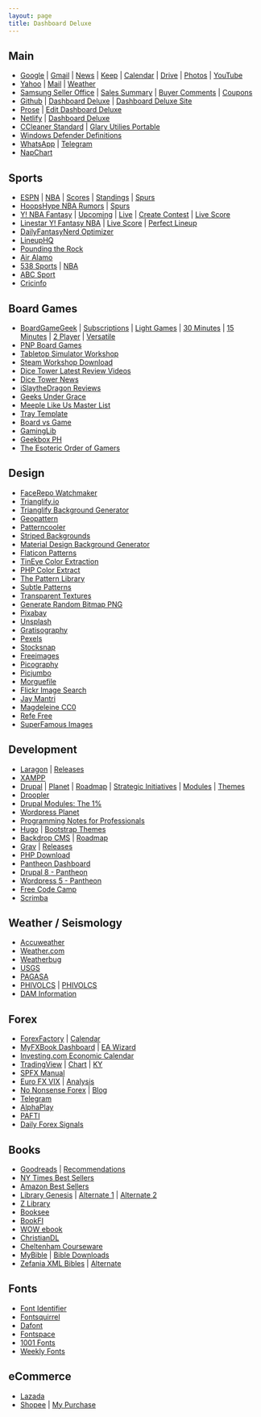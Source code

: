 ```yaml
---
layout: page
title: Dashboard Deluxe
---
```

<div class="container">
  <div class="row">
    <div class="col">
      <h2 id="main">Main</h2>
      <ul>
        <li><a href="http://google.com">Google</a> | <a href="http://gmail.com">Gmail</a> | <a href="http://news.google.com/?hl=en-PH&amp;gl=PH&amp;ceid=PH:en">News</a> |  <a href="http://keep.google.com/">Keep</a> | <a href="http://calendar.google.com">Calendar</a> | <a href="http://drive.google.com">Drive</a> | <a href="http://photos.google.com">Photos</a> | <a href="https://www.youtube.com/feed/subscriptions">YouTube</a></li>
        <li><a href="http://mail.yahoo.com">Yahoo</a> |  <a href="http://mail.yahoo.com">Mail</a> | <a href="http://yahoo.com/news/weather/philippines/pasig/pasig-1187115">Weather</a></li>
        <li><a href="http://seller.samsungapps.com">Samsung Seller Office</a> | <a href="http://seller.samsungapps.com/accounting/accountingList.as">Sales Summary</a> | <a href="http://seller.samsungapps.com/comment/getCommentList.as">Buyer Comments</a> | <a href="http://seller.samsungapps.com/product/promotion/promotioncoupon.as">Coupons</a></li>
        <li><a href="http://github.com">Github</a> | <a href="http://github.com/dashboarddeluxe/">Dashboard Deluxe</a> | <a href="http://github.com/dashboarddeluxe/dashboarddeluxe.github.io">Dashboard Deluxe Site</a></li>
        <li><a href="http://prose.io">Prose</a> | <a href="http://prose.io/#dashboarddeluxe/dashboarddeluxe.github.io/edit/master/index.md">Edit Dashboard Deluxe</a></li>
        <li><a href="http://app.netlify.com/">Netlify</a> | <a href="http://dashboarddeluxe.netlify.com">Dashboard Deluxe</a></li>
        <li><a href="https://www.ccleaner.com/ccleaner/download/standard">CCleaner Standard</a> | <a href="http://download.glarysoft.com/guportable.zip">Glary Utilies Portable</a></li>
        <li><a href="https://www.microsoft.com/en-us/wdsi/definitions">Windows Defender Definitions</a></li>
        <li><a href="https://web.whatsapp.com/">WhatsApp</a> | <a href="https://web.telegram.org/">Telegram</a></li>
        <li><a href="https://napchart.com/app">NapChart</a></li>
      </ul>
      <h2 id="sports">Sports</h2>
      <ul>
        <li><a href="http://global.espn.com/?src=com">ESPN</a> | <a href="http://espn.com/nba">NBA</a> | <a href="http://www.espn.com/nba/scoreboard">Scores</a> | <a href="http://www.espn.com/nba/standings">Standings</a> | <a href="http://www.espn.com/nba/team/_/name/sa/san-antonio-spurs">Spurs</a></li>
        <li><a href="http://hoopshype.com/rumors">HoopsHype NBA Rumors</a> | <a href="http://hoopshype.com/team/san-antonio-spurs/">Spurs</a></li>
        <li><a href="http://sports.yahoo.com/dailyfantasy">Y! NBA Fantasy</a> | <a href="http://sports.yahoo.com/dailyfantasy/contests/upcoming">Upcoming</a> | <a href="http://sports.yahoo.com/dailyfantasy/contests/live">Live</a> | <a href="http://sports.yahoo.com/dailyfantasy/contest/create">Create Contest</a> | <a href="http://sports.yahoo.com/dailyfantasy/research/live">Live Score</a></li>
        <li><a href="http://www.linestarapp.com/DailyDashboard/Sport/NBA/Site/Yahoo">Linestar Y! Fantasy NBA</a> | <a href="http://www.linestarapp.com/LiveScoring/Sport/NBA/Site/Yahoo">Live Score</a> | <a href="http://www.linestarapp.com/Perfect/Sport/NBA/Site/Yahoo">Perfect Lineup</a></li>
        <li><a href="http://dailyfantasynerd.com/optimizer/yahoo/nba">DailyFantasyNerd Optimizer</a></li>
        <li><a href="https://rotogrinders.com/lineuphq/nba?site=yahoo">LineupHQ</a></li>
        <li><a href="http://www.poundingtherock.com/">Pounding the Rock</a></li>
        <li><a href="https://airalamo.com/">Air Alamo</a></li>
        <li><a href="http://fivethirtyeight.com/sports/">538 Sports</a> | <a href="http://fivethirtyeight.com/tag/nba/">NBA</a></li>
        <li><a href="http://abc.net.au/news/sport/">ABC Sport</a></li>
        <li><a href="http://espncricinfo.com/?edition-view=espncricinfo-en-au&amp;set=true">Cricinfo</a></li>
      </ul>
      <h2 id="boardgames">Board Games</h2>
      <ul>
        <li><a href="http://boardgamegeek.com">BoardGameGeek</a> | <a href="http://boardgamegeek.com/subscriptions">Subscriptions</a> | <a href="https://boardgamegeek.com/search/boardgame?sort=rank&amp;advsearch=1&amp;q=&amp;include%5Bdesignerid%5D=&amp;include%5Bpublisherid%5D=&amp;geekitemname=&amp;range%5Byearpublished%5D%5Bmin%5D=&amp;range%5Byearpublished%5D%5Bmax%5D=&amp;range%5Bminage%5D%5Bmax%5D=&amp;range%5Bnumvoters%5D%5Bmin%5D=&amp;range%5Bnumweights%5D%5Bmin%5D=&amp;range%5Bminplayers%5D%5Bmax%5D=&amp;range%5Bmaxplayers%5D%5Bmin%5D=&amp;range%5Bleastplaytime%5D%5Bmin%5D=&amp;range%5Bplaytime%5D%5Bmax%5D=&amp;floatrange%5Bavgrating%5D%5Bmin%5D=&amp;floatrange%5Bavgrating%5D%5Bmax%5D=&amp;floatrange%5Bavgweight%5D%5Bmin%5D=1&amp;floatrange%5Bavgweight%5D%5Bmax%5D=2&amp;colfiltertype=&amp;searchuser=jorap&amp;playerrangetype=normal&amp;B1=Submit">Light Games</a> | <a href="https://boardgamegeek.com/search/boardgame?sort=rank&amp;advsearch=1&amp;q=&amp;include%5Bdesignerid%5D=&amp;include%5Bpublisherid%5D=&amp;geekitemname=&amp;range%5Byearpublished%5D%5Bmin%5D=&amp;range%5Byearpublished%5D%5Bmax%5D=&amp;range%5Bminage%5D%5Bmax%5D=&amp;range%5Bnumvoters%5D%5Bmin%5D=&amp;range%5Bnumweights%5D%5Bmin%5D=&amp;range%5Bminplayers%5D%5Bmax%5D=&amp;range%5Bmaxplayers%5D%5Bmin%5D=&amp;range%5Bleastplaytime%5D%5Bmin%5D=&amp;range%5Bplaytime%5D%5Bmax%5D=30&amp;floatrange%5Bavgrating%5D%5Bmin%5D=&amp;floatrange%5Bavgrating%5D%5Bmax%5D=&amp;floatrange%5Bavgweight%5D%5Bmin%5D=1&amp;floatrange%5Bavgweight%5D%5Bmax%5D=2&amp;colfiltertype=&amp;searchuser=&amp;playerrangetype=normal&amp;B1=Submit">30 Minutes</a> | <a href="https://boardgamegeek.com/search/boardgame?sort=rank&amp;advsearch=1&amp;q=&amp;include%5Bdesignerid%5D=&amp;include%5Bpublisherid%5D=&amp;geekitemname=&amp;range%5Byearpublished%5D%5Bmin%5D=&amp;range%5Byearpublished%5D%5Bmax%5D=&amp;range%5Bminage%5D%5Bmax%5D=&amp;range%5Bnumvoters%5D%5Bmin%5D=&amp;range%5Bnumweights%5D%5Bmin%5D=&amp;range%5Bminplayers%5D%5Bmax%5D=&amp;range%5Bmaxplayers%5D%5Bmin%5D=&amp;range%5Bleastplaytime%5D%5Bmin%5D=&amp;range%5Bplaytime%5D%5Bmax%5D=15&amp;floatrange%5Bavgrating%5D%5Bmin%5D=&amp;floatrange%5Bavgrating%5D%5Bmax%5D=&amp;floatrange%5Bavgweight%5D%5Bmin%5D=1&amp;floatrange%5Bavgweight%5D%5Bmax%5D=2&amp;colfiltertype=&amp;searchuser=&amp;playerrangetype=normal&amp;B1=Submit">15 Minutes</a> | <a href="https://boardgamegeek.com/search/boardgame?sort=rank&amp;advsearch=1&amp;q=&amp;include%5Bdesignerid%5D=&amp;include%5Bpublisherid%5D=&amp;geekitemname=&amp;range%5Byearpublished%5D%5Bmin%5D=&amp;range%5Byearpublished%5D%5Bmax%5D=&amp;range%5Bminage%5D%5Bmax%5D=&amp;range%5Bnumvoters%5D%5Bmin%5D=&amp;range%5Bnumweights%5D%5Bmin%5D=&amp;range%5Bminplayers%5D%5Bmax%5D=2&amp;range%5Bmaxplayers%5D%5Bmin%5D=2&amp;range%5Bleastplaytime%5D%5Bmin%5D=&amp;range%5Bplaytime%5D%5Bmax%5D=&amp;floatrange%5Bavgrating%5D%5Bmin%5D=&amp;floatrange%5Bavgrating%5D%5Bmax%5D=&amp;floatrange%5Bavgweight%5D%5Bmin%5D=1&amp;floatrange%5Bavgweight%5D%5Bmax%5D=2&amp;colfiltertype=&amp;searchuser=&amp;playerrangetype=exclusive&amp;B1=Submit">2 Player</a> | <a href="https://boardgamegeek.com/search/boardgame?sort=rank&amp;advsearch=1&amp;q=&amp;include%5Bdesignerid%5D=&amp;include%5Bpublisherid%5D=&amp;geekitemname=&amp;range%5Byearpublished%5D%5Bmin%5D=&amp;range%5Byearpublished%5D%5Bmax%5D=&amp;range%5Bminage%5D%5Bmax%5D=&amp;range%5Bnumvoters%5D%5Bmin%5D=&amp;range%5Bnumweights%5D%5Bmin%5D=&amp;range%5Bminplayers%5D%5Bmax%5D=2&amp;range%5Bmaxplayers%5D%5Bmin%5D=3&amp;range%5Bleastplaytime%5D%5Bmin%5D=&amp;range%5Bplaytime%5D%5Bmax%5D=&amp;floatrange%5Bavgrating%5D%5Bmin%5D=&amp;floatrange%5Bavgrating%5D%5Bmax%5D=&amp;floatrange%5Bavgweight%5D%5Bmin%5D=1&amp;floatrange%5Bavgweight%5D%5Bmax%5D=2&amp;colfiltertype=&amp;searchuser=&amp;playerrangetype=normal&amp;B1=Submit">Versatile</a></li>
        <li><a href="http://www.boardgamer.ru/forum/index.php?action=unread">PNP Board Games</a></li>
        <li><a href="http://steamcommunity.com/app/286160/workshop/">Tabletop Simulator Workshop</a></li>
        <li><a href="http://steamworkshop.download">Steam Workshop Download</a></li>
        <li><a href="http://dicetower.com/board-game-videos?field_category_tid=5">Dice Tower Latest Review Videos</a></li>
        <li><a href="http://dicetowernews.com">Dice Tower News</a></li>
        <li><a href="http://islaythedragon.com/category/game-reviews/">iSlaytheDragon Reviews</a></li>
        <li><a href="http://www.geeksundergrace.com/tabletop/">Geeks Under Grace</a></li>
        <li><a href="http://meeplelikeus.co.uk/meeple-like-us-masterlist/">Meeple Like Us Master List</a></li>
        <li><a href="http://templatemaker.nl/index.php?template=matchbox&amp;source=dielines&amp;lang=en">Tray Template</a></li>
        <li><a href="http://boardvsgame.com">Board vs Game</a></li>
        <li><a href="http://www.gaminglib.com/collections/all?sort_by=created-descending">GamingLib</a></li>
        <li><a href="https://geekboxph.com/collections/new-arrival-1?sort_by=price-ascending">Geekbox PH</a></li>
        <li><a href="http://www.orderofgamers.com/games/">The Esoteric Order of Gamers</a></li>
      </ul>
      <h2 id="design">Design</h2>
      <ul>
        <li><a href="http://facerepo.com/app/search/results?sortOrder=downloaded-most&amp;faceApp=watchmaker&amp;page=1">FaceRepo Watchmaker</a></li>
        <li><a href="http://trianglify.io/">Trianglify.io</a></li>
        <li><a href="http://alssndro.github.io/trianglify-background-generator/">Trianglify Background Generator</a></li>
        <li><a href="http://btmills.github.io/geopattern/geopattern.html">Geopattern</a></li>
        <li><a href="http://patterncooler.com/">Patterncooler</a></li>
        <li><a href="http://stripedbgs.com/">Striped Backgrounds</a></li>
        <li><a href="http://stringsistemas.com/materialgenerator.html">Material Design Background Generator</a></li>
        <li><a href="http://pattern.flaticon.com/">Flaticon Patterns</a></li>
        <li><a href="http://labs.tineye.com/color/">TinEye Color Extraction</a></li>
        <li><a href="http://www.coolphptools.com/color_extract">PHP Color Extract</a></li>
        <li><a href="http://thepatternlibrary.com/">The Pattern Library</a></li>
        <li><a href="http://www.toptal.com/designers/subtlepatterns/">Subtle Patterns</a></li>
        <li><a href="http://www.transparenttextures.com/">Transparent Textures</a></li>
        <li><a href="https://onlinepngtools.com/generate-random-png">Generate Random Bitmap PNG</a></li>
        <li><a href="http://pixabay.com/">Pixabay</a></li>
        <li><a href="http://unsplash.com/">Unsplash</a></li>
        <li><a href="https://gratisography.com/">Gratisography</a></li>
        <li><a href="https://www.pexels.com/">Pexels</a></li>
        <li><a href="https://stocksnap.io">Stocksnap</a></li>
        <li><a href="https://www.freeimages.com/">Freeimages</a></li>
        <li><a href="https://picography.co">Picography</a></li>
        <li><a href="https://picjumbo.com/">Picjumbo</a></li>
        <li><a href="https://morguefile.com">Morguefile</a></li>
        <li><a href="https://www.flickr.com/search/?license=4%2C5%2C6%2C9%2C10&amp;advanced=1&amp;dimension_search_mode=min&amp;height=1024&amp;width=1024&amp;media=photos&amp;text=">Flickr Image Search</a></li>
        <li><a href="https://jaymantri.com">Jay Mantri</a></li>
        <li><a href="https://magdeleine.co/license/cc0/">Magdeleine CC0</a></li>
        <li><a href="http://getrefe.com/downloads/category/free/">Refe Free</a></li>
        <li><a href="https://images.superfamous.com/">SuperFamous Images</a></li>
      </ul>
    </div>
    <div class="col">
      <h2 id="development">Development</h2>
      <ul>
        <li><a href="http://www.laragon.org/">Laragon</a> | <a href="https://github.com/leokhoa/laragon/releases">Releases</a></li>
        <li><a href="https://www.apachefriends.org/download.html">XAMPP</a></li>
        <li><a href="http://drupal.org/">Drupal</a> | <a href="http://drupal.org/planet">Planet</a> | <a href="https://www.drupal.org/core/roadmap">Roadmap</a> | <a href="https://www.drupal.org/about/strategic-initiatives">Strategic Initiatives</a> | <a href="http://drupal.org/project/project_module?f%5B0%5D=&amp;f%5B1%5D=&amp;f%5B2%5D=&amp;f%5B3%5D=drupal_core%3A7234&amp;f%5B4%5D=sm_field_project_type%3Afull&amp;f%5B5%5D=&amp;text=&amp;solrsort=ds_project_latest_release+desc&amp;op=Search">Modules</a> | <a href="http://drupal.org/project/project_theme?f%5B0%5D=&amp;f%5B1%5D=&amp;f%5B2%5D=drupal_core%3A7234&amp;f%5B3%5D=sm_field_project_type%3Afull&amp;f%5B4%5D=&amp;text=&amp;solrsort=ds_project_latest_release+desc&amp;op=Search">Themes</a></li>
        <li><a href="https://github.com/droptica/droopler_project/releases">Droopler</a></li>
        <li><a href="http://gogrow.org/tutorials">Drupal Modules: The 1%</a></li>
        <li><a href="http://planet.wordpress.org">Wordpress Planet</a></li>
        <li><a href="http://goalkicker.com/">Programming Notes for Professionals</a></li>
        <li><a href="https://gohugo.io/">Hugo</a> | <a href="https://themes.gohugo.io/tags/bootstrap/">Bootstrap Themes</a></li>
        <li><a href="http://backdropcms.org">Backdrop CMS</a> | <a href="http://backdropcms.org/roadmap">Roadmap</a></li>
        <li><a href="http://getgrav.org/">Grav</a> | <a href="https://github.com/getgrav/grav/releases">Releases</a></li>
        <li><a href="http://php-download.com/">PHP Download</a></li>
        <li><a href="http://dashboard.pantheon.io">Pantheon Dashboard</a></li>
        <li><a href="http://dev-drpl-8.pantheonsite.io">Drupal 8 - Pantheon</a></li>
        <li><a href="http://dev-wp4.pantheonsite.io/wp-admin/">Wordpress 5 - Pantheon</a></li>
        <li><a href="https://learn.freecodecamp.org/">Free Code Camp</a></li>
        <li><a href="https://scrimba.com/">Scrimba</a></li>
      </ul>
      <h2 id="weatherseismology">Weather / Seismology</h2>
      <ul>
        <li><a href="https://www.accuweather.com/en/ph/pasig/264876/cold-flu-hourly-forecast/264876">Accuweather</a></li>
        <li><a href="http://weather.com/weather/hourbyhour/l/RPXX0026:1:RP">Weather.com</a></li>
        <li><a href="http://weatherbug.com/weather-forecast/hourly/pasig-city-national-capital-region-rp">Weatherbug</a></li>
        <li><a href="http://earthquake.usgs.gov/earthquakes/map/#%7B%22feed%22%3A%2230day_sig%22%2C%22search%22%3Anull%2C%22listFormat%22%3A%22default%22%2C%22sort%22%3A%22newest%22%2C%22basemap%22%3A%22terrain%22%2C%22autoUpdate%22%3Atrue%2C%22restrictListToMap%22%3Afalse%2C%22timeZone%22%3A%22utc%22%2C%22mapposition%22%3A%5B%5B-78.49055166160312%2C74.8828125%5D%2C%5B78.42019327591201%2C325.1953125%5D%5D%2C%22overlays%22%3A%7B%22plates%22%3Atrue%7D%2C%22viewModes%22%3A%7B%22map%22%3Atrue%2C%22list%22%3Atrue%2C%22settings%22%3Afalse%2C%22help%22%3Afalse%7D%7D">USGS</a></li>
        <li><a href="http://bagong.pagasa.dost.gov.ph">PAGASA</a></li>
        <li><a href="http://www.phivolcs.dost.gov.ph/index.php/earthquake/earthquake-information3">PHIVOLCS</a> | <a href="http://earthquake.phivolcs.dost.gov.ph/">PHIVOLCS</a></li>
        <li><a href="http://bagong.pagasa.dost.gov.ph/flood#dam-information">DAM Information</a></li>
      </ul>
      <h2 id="forex">Forex</h2>
      <ul>
        <li><a href="http://forexfactory.com">ForexFactory</a> | <a href="http://forexfactory.com/calendar.php">Calendar</a></li>
        <li><a href="http://myfxbook.com/dashboard">MyFXBook Dashboard</a> | <a href="https://www.myfxbook.com/en/help/connect-metatrader-ea">EA Wizard</a></li>
        <li><a href="http://investing.com/economic-calendar/">Investing.com Economic Calendar</a></li>
        <li><a href="https://www.tradingview.com/">TradingView</a> | <a href="https://www.tradingview.com/chart">Chart</a> | <a href="https://www.tradingview.com/u/KarYong/">KY</a></li>
        <li><a href="http://nobodytrader.com/your-first-trading-account/">SPFX Manual</a></li>
        <li><a href="https://www.barchart.com/stocks/quotes/$EVZ/interactive-chart">Euro FX VIX</a> | <a href="https://www.barchart.com/stocks/quotes/$EVZ/technical-chart?plot=LINE&volume=0&data=DO&density=ML&pricesOn=0&asPctChange=0&logscale=0&indicators=EXPMA(10)&sym=$EVZ&grid=1&height=250&studyheight=200">Analysis</a></li>
        <li><a href="https://nononsenseforex.com/">No Nonsense Forex</a> | <a href="https://nononsenseforex.com/forex-blog/">Blog</a></li>
        <li><a href="http://web.telegram.org">Telegram</a></li>
        <li><a href="http://www.alphaplay.com.sg/">AlphaPlay</a></li>
        <li><a href="http://pafti.org/">PAFTI</a></li>
        <li><a href="http://www.dailyforex.com/forex-technical-analysis/free-forex-signals/page-1">Daily Forex Signals</a></li>
      </ul>
      <h2 id="books">Books</h2>
      <ul>
        <li><a href="https://www.goodreads.com/">Goodreads</a> | <a href="https://www.goodreads.com/recommendations">Recommendations</a></li>
        <li><a href="http://nytimes.com/books/best-sellers/advice-how-to-and-miscellaneous/">NY Times Best Sellers</a></li>
        <li><a href="http://amazon.com/best-sellers-books-Amazon/zgbs/books/ref=zg_bs_unv_b_1_12290_1">Amazon Best Sellers</a></li>
        <li><a href="http://libgen.io/">Library Genesis</a> | <a href="http://gen.lib.rus.ec/">Alternate 1</a> | <a href="http://libgen.pw/">Alternate 2</a></li>
        <li><a href="https://b-ok.org/">Z Library</a></li>
        <li><a href="http://en.booksee.org/">Booksee</a></li>
        <li><a href="http://en.bookfi.net/">BookFI</a></li>
        <li><a href="http://wowebook.org">WOW ebook</a></li>
        <li><a href="http://www.christiandl.com/unread/">ChristianDL</a></li>
        <li><a href="http://www.cheltenhamcourseware.com/">Cheltenham Courseware</a></li>
        <li><a href="https://mybible.zone/index-eng.php">MyBible</a> | <a href="https://www.ph4.org/b4_index.php?k=bibles&amp;q=mybible">Bible Downloads</a> </li>
        <li><a href="https://sourceforge.net/projects/zefania-sharp/files/Bibles/ENG/">Zefania XML Bibles</a> | <a href="https://www.ph4.org/b4_mobi.php?q=zefania">Alternate</a></li>
      </ul>
      <h2 id="fonts">Fonts</h2>
      <ul>
        <li><a href="http://fontsquirrel.com/matcherator">Font Identifier</a></li>
        <li><a href="http://fontsquirrel.com">Fontsquirrel</a></li>
        <li><a href="http://dafont.com">Dafont</a></li>
        <li><a href="http://fontspace.com">Fontspace</a></li>
        <li><a href="http://1001fonts.com">1001 Fonts</a></li>
        <li><a href="http://www.weeklyfonts.com/">Weekly Fonts</a></li>
      </ul>
      <h2 id="ecommerce">eCommerce</h2>
      <ul>
        <li><a href="http://lazada.com.ph/">Lazada</a></li>
        <li><a href="http://shopee.ph/">Shopee</a> | <a href="http://shopee.ph/user/purchase">My Purchase</a></li>
      </ul>
    </div>
  </div>
</div>
